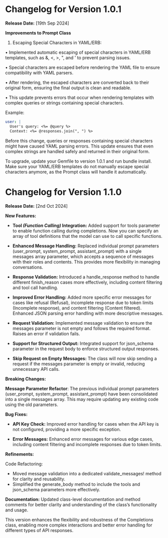 # Changelog for Version 1.0.1

**Release Date:** [19th Sep 2024]

**Improvements to Prompt Class**

1.	Escaping Special Characters in YAML/ERB:

•	Implemented automatic escaping of special characters in YAML/ERB templates, such as &, <, >, ", and ' to prevent parsing issues.

•	Special characters are escaped before rendering the YAML file to ensure compatibility with YAML parsers.

•	After rendering, the escaped characters are converted back to their original form, ensuring the final output is clean and readable.

•	This update prevents errors that occur when rendering templates with complex queries or strings containing special characters.

Example:

```yaml
user: |
  User's query: <%= @query %>
  Context: <%= @responses.join(", ") %>
```

Before this change, queries or responses containing special characters might have caused YAML parsing errors. This update ensures that even complex strings are handled safely and returned in their original form.

To upgrade, update your Gemfile to version 1.0.1 and run bundle install. Make sure your YAML/ERB templates do not manually escape special characters anymore, as the Prompt class will handle it automatically.

# Changelog for Version 1.1.0

**Release Date:** [2nd Oct 2024]

**New Features:**

* **Tool _(Function Calling)_ Integration:** Added support for tools parameter to enable function calling during completions. Now you can specify an array of tool definitions that the model can use to call specific functions.

* **Enhanced Message Handling:** Replaced individual prompt parameters (user_prompt, system_prompt, assistant_prompt) with a single messages array parameter, which accepts a sequence of messages with their roles and contents. This provides more flexibility in managing conversations.

* **Response Validation:** Introduced a handle_response method to handle different finish_reason cases more effectively, including content filtering and tool call handling.

* **Improved Error Handling:**
Added more specific error messages for cases like refusal (Refusal), incomplete response due to token limits (Incomplete response), and content filtering (Content filtered).
Enhanced JSON parsing error handling with more descriptive messages.

* **Request Validation:** Implemented message validation to ensure the messages parameter is not empty and follows the required format. Raises an error if validation fails.

* **Support for Structured Output:** Integrated support for json_schema parameter in the request body to enforce structured output responses.

* **Skip Request on Empty Messages:** The class will now skip sending a request if the messages parameter is empty or invalid, reducing unnecessary API calls.

**Breaking Changes:**

**Message Parameter Refactor**: The previous individual prompt parameters (user_prompt, system_prompt, assistant_prompt) have been consolidated into a single messages array. This may require updating any existing code using the old parameters.

**Bug Fixes:**

* **API Key Check:** Improved error handling for cases when the API key is not configured, providing a more specific exception.

* **Error Messages:** Enhanced error messages for various edge cases, including content filtering and incomplete responses due to token limits.

**Refinements:**

Code Refactoring:
* Moved message validation into a dedicated validate_messages! method for clarity and reusability.
* Simplified the generate_body method to include the tools and json_schema parameters more effectively.

**Documentation:** Updated class-level documentation and method comments for better clarity and understanding of the class’s functionality and usage.

This version enhances the flexibility and robustness of the Completions class, enabling more complex interactions and better error handling for different types of API responses.